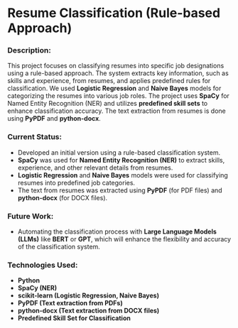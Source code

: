 # Resume Classification (Rule-based Approach)

### Description:
This project focuses on classifying resumes into specific job designations using a rule-based approach. The system extracts key information, such as skills and experience, from resumes, and applies predefined rules for classification. We used **Logistic Regression** and **Naive Bayes** models for categorizing the resumes into various job roles. The project uses **SpaCy** for Named Entity Recognition (NER) and utilizes **predefined skill sets** to enhance classification accuracy. The text extraction from resumes is done using **PyPDF** and **python-docx**.

### Current Status:
- Developed an initial version using a rule-based classification system.
- **SpaCy** was used for **Named Entity Recognition (NER)** to extract skills, experience, and other relevant details from resumes.
- **Logistic Regression** and **Naive Bayes** models were used for classifying resumes into predefined job categories.
- The text from resumes was extracted using **PyPDF** (for PDF files) and **python-docx** (for DOCX files).
  
### Future Work:
- Automating the classification process with **Large Language Models (LLMs)** like **BERT** or **GPT**, which will enhance the flexibility and accuracy of the classification system.

### Technologies Used:
- **Python**
- **SpaCy (NER)**
- **scikit-learn (Logistic Regression, Naive Bayes)**
- **PyPDF (Text extraction from PDFs)**
- **python-docx (Text extraction from DOCX files)**
- **Predefined Skill Set for Classification**
